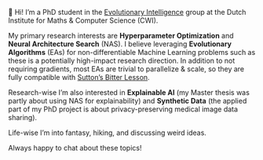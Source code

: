 👋 Hi! I’m a PhD student in the [Evolutionary Intelligence](https://www.cwi.nl/en/groups/evolutionary-intelligence/) group at the Dutch Institute for Maths & Computer Science (CWI).

My primary research interests are **Hyperparameter Optimization** and **Neural Architecture Search** (NAS). I believe leveraging **Evolutionary Algorithms** (EAs) for non-differentiable Machine Learning problems such as these is a potentially high-impact research direction. In addition to not requiring gradients, most EAs are trivial to parallelize & scale, so they are fully compatible with [Sutton’s Bitter Lesson](http://www.incompleteideas.net/IncIdeas/BitterLesson.html).

Research-wise I’m also interested in **Explainable AI** (my Master thesis was partly about using NAS for explainability) and **Synthetic Data** (the applied part of my PhD project is about privacy-preserving medical image data sharing). 

Life-wise I’m into fantasy, hiking, and discussing weird ideas.

Always happy to chat about these topics!

<!--
**AwesomeLemon/AwesomeLemon** is a ✨ _special_ ✨ repository because its `README.md` (this file) appears on your GitHub profile.

Here are some ideas to get you started:

- 🔭 I’m currently working on ...
- 🌱 I’m currently learning ...
- 👯 I’m looking to collaborate on ...
- 🤔 I’m looking for help with ...
- 💬 Ask me about ...
- 📫 How to reach me: ...
- 😄 Pronouns: ...
- ⚡ Fun fact: ...
-->
